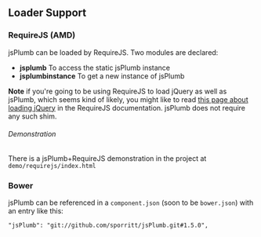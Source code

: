 ## Loader Support

### RequireJS (AMD)
jsPlumb can be loaded by RequireJS. Two modules are declared:

- **jsplumb** To access the static jsPlumb instance
- **jsplumbinstance** To get a new instance of jsPlumb

**Note** if you're going to be using RequireJS to load jQuery as well as jsPlumb, which seems kind of likely, you might like to read [this page about loading jQuery](http://requirejs.org/docs/jquery.html) in the RequireJS documentation.  jsPlumb does not require any such shim.

###### Demonstration
There is a jsPlumb+RequireJS demonstration in the project at `demo/requirejs/index.html`

### Bower

jsPlumb can be referenced in a `component.json` (soon to be `bower.json`) with an entry like this:

    "jsPlumb": "git://github.com/sporritt/jsPlumb.git#1.5.0",
